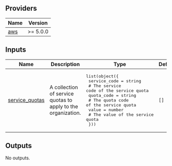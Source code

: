 <!-- BEGIN_TF_DOCS -->
## Providers

| Name | Version |
|------|---------|
| <a name="provider_aws"></a> [aws](#provider\_aws) | >= 5.0.0 |

## Inputs

| Name | Description | Type | Default | Required |
|------|-------------|------|---------|:--------:|
| <a name="input_service_quotas"></a> [service\_quotas](#input\_service\_quotas) | A collection of service quotas to apply to the organization. | <pre>list(object({<br/>    service_code = string<br/>    # The service code of the service quota<br/>    quota_code = string<br/>    # The quota code of the service quota<br/>    value = number<br/>    # The value of the service quota<br/>  }))</pre> | `[]` | no |

## Outputs

No outputs.
<!-- END_TF_DOCS -->
